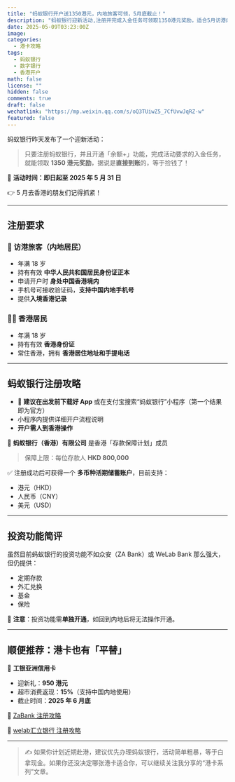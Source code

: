 ```yaml
---
title: "蚂蚁银行开户送1350港元，内地旅客可领，5月底截止！"
description: "蚂蚁银行迎新活动,注册并完成入金任务可领取1350港元奖励，适合5月访港内地用户参与"
date: 2025-05-09T03:23:00Z
image: 
categories:
  - 港卡攻略
tags:
  - 蚂蚁银行
  - 数字银行
  - 香港开户
math: false
license: ""
hidden: false
comments: true
draft: false
wechatlink: "https://mp.weixin.qq.com/s/oQ3TUiwZ5_7CfUvwJqRZ-w"
featured: false
---
```


蚂蚁银行昨天发布了一个迎新活动：

> 只要注册蚂蚁银行，并且开通「余额+」功能，完成活动要求的入金任务，就能领取 **1350 港元奖励**，据说是**直接到账**的，等于捡钱了！

📅 **活动时间：即日起至 2025 年 5 月 31 日**

👉 5 月去香港的朋友们记得抓紧！

---

## 注册要求

### 🧍 访港旅客（内地居民）

- 年满 18 岁  
- 持有有效 **中华人民共和国居民身份证正本**  
- 申请开户时 **身处中国香港境内**  
- 手机号可接收验证码，**支持中国内地手机号**  
- 提供**入境香港记录**

### 🧍‍♂️ 香港居民

- 年满 18 岁  
- 持有有效 **香港身份证**  
- 常住香港，拥有 **香港居住地址和手提电话**

---

## 蚂蚁银行注册攻略

- 🛫 **建议在出发前下载好 App** 或在支付宝搜索“蚂蚁银行”小程序（第一个结果即为官方）
- 小程序内提供详细开户流程说明  
- **开户需人到香港操作**

🧾 **蚂蚁银行（香港）有限公司** 是香港「存款保障计划」成员  
> 保障上限：每位存款人 **HKD 800,000**

✅ 注册成功后可获得一个 **多币种活期储蓄账户**，目前支持：

- 港元（HKD）
- 人民币（CNY）
- 美元（USD）

---

## 投资功能简评

虽然目前蚂蚁银行的投资功能不如众安（ZA Bank）或 WeLab Bank 那么强大，但仍提供：

- 定期存款
- 外汇兑换
- 基金
- 保险

📌 **注意**：投资功能需**单独开通**，如回到内地后将无法操作开通。

---

## 顺便推荐：港卡也有「平替」

🎉 **工银亚洲信用卡**  

- 迎新礼：**950 港元**
- 超市消费返现：**15%**（支持中国内地使用）
- 截止时间：**2025 年 6 月底**

📝 [ZaBank 注册攻略](https://mp.weixin.qq.com/s/Sva-gUYei_hoNUAQ-_5UXg)

📝 [welab汇立银行 注册攻略](https://mp.weixin.qq.com/s/1xmVbU0qjkKJ5m2nO_P3fA)

---

> ✍️ 如果你计划近期赴港，建议优先办理蚂蚁银行，活动简单粗暴，等于白拿现金。如果你还没决定哪张港卡适合你，可以继续关注我分享的“港卡系列”文章。
